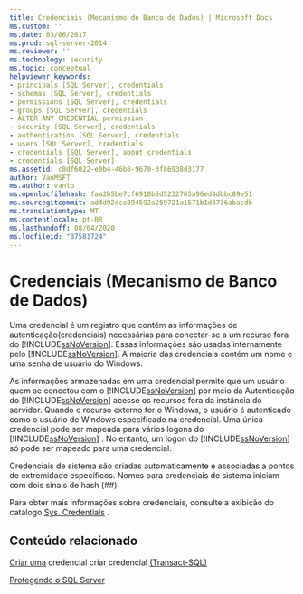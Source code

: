 ```yaml
---
title: Credenciais (Mecanismo de Banco de Dados) | Microsoft Docs
ms.custom: ''
ms.date: 03/06/2017
ms.prod: sql-server-2014
ms.reviewer: ''
ms.technology: security
ms.topic: conceptual
helpviewer_keywords:
- principals [SQL Server], credentials
- schemas [SQL Server], credentials
- permissions [SQL Server], credentials
- groups [SQL Server], credentials
- ALTER ANY CREDENTIAL permission
- security [SQL Server], credentials
- authentication [SQL Server], credentials
- users [SQL Server], credentials
- credentials [SQL Server], about credentials
- credentials [SQL Server]
ms.assetid: c8df6022-e0b4-46b8-9670-3f86938d3177
author: VanMSFT
ms.author: vanto
ms.openlocfilehash: faa2b5be7cf6918b5d5232763a96ed4dbbc89e51
ms.sourcegitcommit: ad4d92dce894592a259721a1571b1d8736abacdb
ms.translationtype: MT
ms.contentlocale: pt-BR
ms.lasthandoff: 08/04/2020
ms.locfileid: "87581724"
---
```

# <a name="credentials-database-engine"></a>Credenciais (Mecanismo de Banco de Dados)
  Uma credencial é um registro que contém as informações de autenticação(credenciais) necessárias para conectar-se a um recurso fora do [!INCLUDE[ssNoVersion](../../../includes/ssnoversion-md.md)]. Essas informações são usadas internamente pelo [!INCLUDE[ssNoVersion](../../../includes/ssnoversion-md.md)]. A maioria das credenciais contém um nome e uma senha de usuário do Windows.  
  
 As informações armazenadas em uma credencial permite que um usuário quem se conectou com o [!INCLUDE[ssNoVersion](../../../includes/ssnoversion-md.md)] por meio da Autenticação do [!INCLUDE[ssNoVersion](../../../includes/ssnoversion-md.md)] acesse os recursos fora da instância do servidor. Quando o recurso externo for o Windows, o usuário é autenticado como o usuário de Windows especificado na credencial. Uma única credencial pode ser mapeada para vários logons do [!INCLUDE[ssNoVersion](../../../includes/ssnoversion-md.md)] . No entanto, um logon do [!INCLUDE[ssNoVersion](../../../includes/ssnoversion-md.md)] só pode ser mapeado para uma credencial.  
  
 Credenciais de sistema são criadas automaticamente e associadas a pontos de extremidade específicos. Nomes para credenciais de sistema iniciam com dois sinais de hash (##).  
  
 Para obter mais informações sobre credenciais, consulte a exibição do catálogo [Sys. Credentials](/sql/relational-databases/system-catalog-views/sys-credentials-transact-sql) .  
  
## <a name="related-content"></a>Conteúdo relacionado  
 [Criar uma](../authentication-access/create-a-credential.md) credencial criar credencial [&#40;Transact-SQL&#41;](/sql/t-sql/statements/create-credential-transact-sql)  
  
 [Protegendo o SQL Server](../securing-sql-server.md)  
  
  
